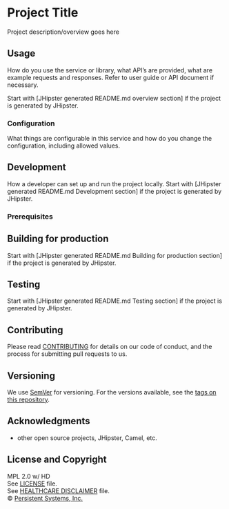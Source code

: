 # Project Title

Project description/overview goes here

## Usage
How do you use the service or library, what API’s are provided, what are example requests and responses. Refer to user guide or API document if necessary.

Start with [JHipster generated README.md overview section] if the project is generated by JHipster.  

### Configuration
What things are configurable in this service and how do you change the configuration, including allowed values.

## Development

How a developer can set up and run the project locally. Start with [JHipster generated README.md Development section] if the project is generated by JHipster.

### Prerequisites

## Building for production

Start with [JHipster generated README.md Building for production section] if the project is generated by JHipster.

## Testing

Start with [JHipster generated README.md Testing section] if the project is generated by JHipster.

## Contributing

Please read [CONTRIBUTING](https://igia.github.io/docs/contributing/) for details on our code of conduct, and the process for submitting pull requests to us.

## Versioning

We use [SemVer](http://semver.org/) for versioning. For the versions available, see the [tags on this repository](https://github.com/igia/igia-docs/tags).

## Acknowledgments
* other open source projects, JHipster, Camel, etc.

## License and Copyright

MPL 2.0 w/ HD  
See [LICENSE](LICENSE) file.  
See [HEALTHCARE DISCLAIMER](HD.md) file.  
© [Persistent Systems, Inc.](https://www.persistent.com)
